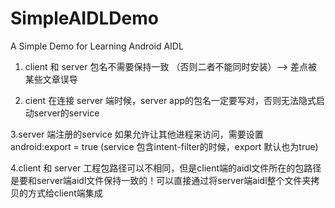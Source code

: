 # SimpleAIDLDemo
A Simple Demo for Learning Android AIDL

1. client  和  server  包名不需要保持一致 （否则二者不能同时安装）--> 差点被某些文章误导

2. cient 在连接 server 端时候，server app的包名一定要写对，否则无法隐式启动server的service 

3.server 端注册的service 如果允许让其他进程来访问，需要设置 android:export = true (service 包含intent-filter的时候，export 默认也为true)

4.client 和 server 工程包路径可以不相同，但是client端的aidl文件所在的包路径是要和server端aidl文件保持一致的！可以直接通过将server端aidl整个文件夹拷贝的方式给client端集成
